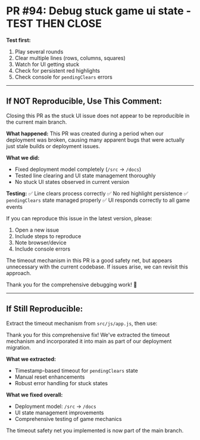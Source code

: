 # PR #94: Debug stuck game ui state - TEST THEN CLOSE

**Test first:**
1. Play several rounds
2. Clear multiple lines (rows, columns, squares)
3. Watch for UI getting stuck
4. Check for persistent red highlights
5. Check console for `pendingClears` errors

---

## If NOT Reproducible, Use This Comment:

Closing this PR as the stuck UI issue does not appear to be reproducible in the current main branch.

**What happened:**
This PR was created during a period when our deployment was broken, causing many apparent bugs that were actually just stale builds or deployment issues.

**What we did:**
- Fixed deployment model completely (`/src` → `/docs`)
- Tested line clearing and UI state management thoroughly
- No stuck UI states observed in current version

**Testing:**
✅ Line clears process correctly
✅ No red highlight persistence
✅ `pendingClears` state managed properly
✅ UI responds correctly to all game events

If you can reproduce this issue in the latest version, please:
1. Open a new issue
2. Include steps to reproduce
3. Note browser/device
4. Include console errors

The timeout mechanism in this PR is a good safety net, but appears unnecessary with the current codebase. If issues arise, we can revisit this approach.

Thank you for the comprehensive debugging work! 🙏

---

## If Still Reproducible:

Extract the timeout mechanism from `src/js/app.js`, then use:

Thank you for this comprehensive fix! We've extracted the timeout mechanism and incorporated it into main as part of our deployment migration.

**What we extracted:**
- Timestamp-based timeout for `pendingClears` state
- Manual reset enhancements
- Robust error handling for stuck states

**What we fixed overall:**
- Deployment model: `/src` → `/docs`
- UI state management improvements
- Comprehensive testing of game mechanics

The timeout safety net you implemented is now part of the main branch.

